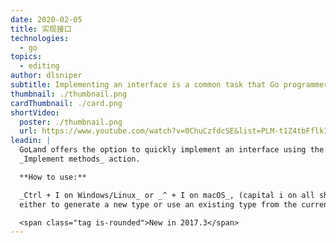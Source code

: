 ```yaml
---
date: 2020-02-05
title: 实现接口
technologies:
  - go
topics:
  - editing
author: dlsniper
subtitle: Implementing an interface is a common task that Go programmers need to do
thumbnail: ./thumbnail.png
cardThumbnail: ./card.png
shortVideo:
  poster: ./thumbnail.png
  url: https://www.youtube.com/watch?v=0ChuCzfdcSE&list=PLM-t1Z4tbFflkIOaap4P-BV30ZrZwrDld&index=2
leadin: |
  GoLand offers the option to quickly implement an interface using the
  _Implement methods_ action.

  **How to use:**

  _Ctrl + I on Windows/Linux_ or _^ + I on macOS_, (capital i on all shortcuts), and then select
  either to generate a new type or use an existing type from the current file.

  <span class="tag is-rounded">New in 2017.3</span>
---
```


